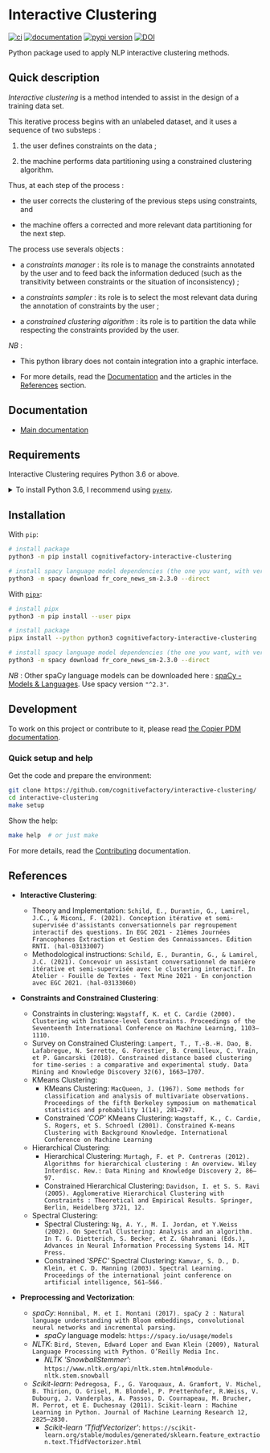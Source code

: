 # Interactive Clustering

[![ci](https://github.com/cognitivefactory/interactive-clustering/workflows/ci/badge.svg)](https://github.com/cognitivefactory/interactive-clustering/actions?query=workflow%3Aci)
[![documentation](https://img.shields.io/badge/docs-mkdocs%20material-blue.svg?style=flat)](https://cognitivefactory.github.io/interactive-clustering/)
[![pypi version](https://img.shields.io/pypi/v/cognitivefactory-interactive-clustering.svg)](https://pypi.org/project/cognitivefactory-interactive-clustering/)
[![DOI](https://zenodo.org/badge/366625745.svg)](https://zenodo.org/badge/latestdoi/366625745)

Python package used to apply NLP interactive clustering methods.

## <a name="Description"></a> Quick description

_Interactive clustering_ is a method intended to assist in the design of a training data set.

This iterative process begins with an unlabeled dataset, and it uses a sequence of two substeps :

1. the user defines constraints on the data ;

2. the machine performs data partitioning using a constrained clustering algorithm.

Thus, at each step of the process :

- the user corrects the clustering of the previous steps using constraints, and

- the machine offers a corrected and more relevant data partitioning for the next step.

The process use severals objects :

- a _constraints manager_ : its role is to manage the constraints annotated by the user and to feed back the information deduced (such as the transitivity between constraints or the situation of inconsistency) ;

- a _constraints sampler_ : its role is to select the most relevant data during the annotation of constraints by the user ;

- a _constrained clustering algorithm_ : its role is to partition the data while respecting the constraints provided by the user.

_NB_ :

- This python library does not contain integration into a graphic interface.

- For more details, read the [Documentation](#Documentation) and the articles in the [References](#References) section.

## <a name="Documentation"></a> Documentation

- [Main documentation](https://cognitivefactory.github.io/interactive-clustering/)

## <a name="Requirements"></a> Requirements

Interactive Clustering requires Python 3.6 or above.

<details>
<summary>To install Python 3.6, I recommend using <a href="https://github.com/pyenv/pyenv"><code>pyenv</code></a>.</summary>

```bash
# install pyenv
git clone https://github.com/pyenv/pyenv ~/.pyenv

# setup pyenv (you should also put these three lines in .bashrc or similar)
export PATH="${HOME}/.pyenv/bin:${PATH}"
export PYENV_ROOT="${HOME}/.pyenv"
eval "$(pyenv init -)"

# install Python 3.6
pyenv install 3.6.12

# make it available globally
pyenv global system 3.6.12
```
</details>

## <a name="Installation"></a> Installation

With `pip`:
```bash
# install package
python3 -m pip install cognitivefactory-interactive-clustering

# install spacy language model dependencies (the one you want, with version "^2.3")
python3 -m spacy download fr_core_news_sm-2.3.0 --direct
```

With [`pipx`](https://github.com/pipxproject/pipx):
```bash
# install pipx
python3 -m pip install --user pipx

# install package
pipx install --python python3 cognitivefactory-interactive-clustering

# install spacy language model dependencies (the one you want, with version "^2.3")
python3 -m spacy download fr_core_news_sm-2.3.0 --direct
```

_NB_ : Other spaCy language models can be downloaded here : [spaCy - Models & Languages](https://spacy.io/usage/models). Use spacy version `"^2.3"`.

## <a name="Development"></a> Development

To work on this project or contribute to it, please read
[the Copier PDM documentation](https://pawamoy.github.io/copier-pdm/).

### Quick setup and help

Get the code and prepare the environment:

```bash
git clone https://github.com/cognitivefactory/interactive-clustering/
cd interactive-clustering
make setup
```

Show the help:
```bash
make help  # or just make
```

For more details, read the [Contributing](https://cognitivefactory.github.io/interactive-clustering/contributing/) documentation.

## <a name="References"></a> References

- **Interactive Clustering**:
    - Theory and Implementation: `Schild, E., Durantin, G., Lamirel, J.C., & Miconi, F. (2021). Conception itérative et semi-supervisée d'assistants conversationnels par regroupement interactif des questions. In EGC 2021 - 21èmes Journées Francophones Extraction et Gestion des Connaissances. Edition RNTI. ⟨hal-03133007⟩`
    - Methodological instructions: `Schild, E., Durantin, G., & Lamirel, J.C. (2021). Concevoir un assistant conversationnel de manière itérative et semi-supervisée avec le clustering interactif. In Atelier - Fouille de Textes - Text Mine 2021 - En conjonction avec EGC 2021. ⟨hal-03133060⟩`

- **Constraints and Constrained Clustering**:
    - Constraints in clustering: `Wagstaff, K. et C. Cardie (2000). Clustering with Instance-level Constraints. Proceedings of the Seventeenth International Conference on Machine Learning, 1103–1110.`
    - Survey on Constrained Clustering: `Lampert, T., T.-B.-H. Dao, B. Lafabregue, N. Serrette, G. Forestier, B. Cremilleux, C. Vrain, et P. Gancarski (2018). Constrained distance based clustering for time-series : a comparative and experimental study. Data Mining and Knowledge Discovery 32(6), 1663–1707.`
    - KMeans Clustering:
        - KMeans Clustering: `MacQueen, J. (1967). Some methods for classification and analysis of multivariate observations. Proceedings of the fifth Berkeley symposium on mathematical statistics and probability 1(14), 281–297.`
        - Constrained _'COP'_ KMeans Clustering: `Wagstaff, K., C. Cardie, S. Rogers, et S. Schroedl (2001). Constrained K-means Clustering with Background Knowledge. International Conference on Machine Learning`
    - Hierarchical Clustering:
        - Hierarchical Clustering: `Murtagh, F. et P. Contreras (2012). Algorithms for hierarchical clustering : An overview. Wiley Interdisc. Rew.: Data Mining and Knowledge Discovery 2, 86–97.`
        - Constrained Hierarchical Clustering: `Davidson, I. et S. S. Ravi (2005). Agglomerative Hierarchical Clustering with Constraints : Theoretical and Empirical Results. Springer, Berlin, Heidelberg 3721, 12.`
    - Spectral Clustering:
        - Spectral Clustering: `Ng, A. Y., M. I. Jordan, et Y.Weiss (2002). On Spectral Clustering: Analysis and an algorithm. In T. G. Dietterich, S. Becker, et Z. Ghahramani (Eds.), Advances in Neural Information Processing Systems 14. MIT Press.`
        - Constrained _'SPEC'_ Spectral Clustering: `Kamvar, S. D., D. Klein, et C. D. Manning (2003). Spectral Learning. Proceedings of the international joint conference on artificial intelligence, 561–566.`

- **Preprocessing and Vectorization**:
    - _spaCy_: `Honnibal, M. et I. Montani (2017). spaCy 2 : Natural language understanding with Bloom embeddings, convolutional neural networks and incremental parsing.`
        - _spaCy_ language models: `https://spacy.io/usage/models`
    - _NLTK_: `Bird, Steven, Edward Loper and Ewan Klein (2009), Natural Language Processing with Python. O’Reilly Media Inc.`
        - _NLTK_ _'SnowballStemmer'_: `https://www.nltk.org/api/nltk.stem.html#module-nltk.stem.snowball`
    - _Scikit-learn_: `Pedregosa, F., G. Varoquaux, A. Gramfort, V. Michel, B. Thirion, O. Grisel, M. Blondel, P. Prettenhofer, R.Weiss, V. Dubourg, J. Vanderplas, A. Passos, D. Cournapeau, M. Brucher, M. Perrot, et E. Duchesnay (2011). Scikit-learn : Machine Learning in Python. Journal of Machine Learning Research 12, 2825–2830.`
        - _Scikit-learn_ _'TfidfVectorizer'_: `https://scikit-learn.org/stable/modules/generated/sklearn.feature_extraction.text.TfidfVectorizer.html`

